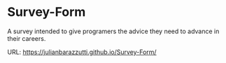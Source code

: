 # Survey-Form
A survey intended to give programers the advice they need to advance in their careers.

URL: https://julianbarazzutti.github.io/Survey-Form/
